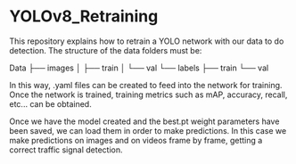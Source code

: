 # YOLOv8_Retraining
This repository explains how to retrain a YOLO network with our data to do detection.
The structure of the data folders must be: 

Data
├── images
│   ├── train
│   └── val
└── labels
    ├── train
    └── val
    
In this way, .yaml files can be created to feed into the network for training. Once the network is trained, training metrics such as mAP, accuracy, recall, etc... can be obtained.

Once we have the model created and the best.pt weight parameters have been saved, we can load them in order to make predictions. 
In this case we make predictions on images and on videos frame by frame, getting a correct traffic signal detection.
